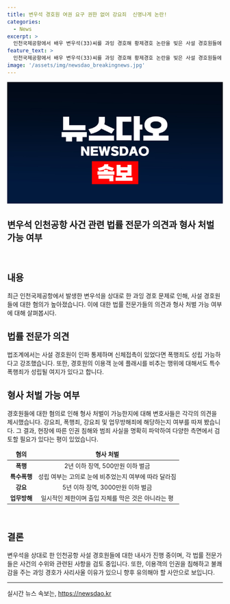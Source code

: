 ```yaml
---
title: 변우석 경호원 여권 요구 권한 없어 강요죄  신명나게 논란!
categories:
  - News
excerpt: >
  인천국제공항에서 배우 변우석(33)씨를 과잉 경호해 황제경호 논란을 빚은 사설 경호원들에 대해 경찰이 내사에 착수했다. 경찰은 공항공사의 고발이 있을 경우 경호업체 관계자들을 입건할 방침이다. 법조계에서는 사설 경호원의 강요죄와 특수폭행죄에 대해 설명하며, 인천공항공사도 경호업체의 고발을 검토 중이다. 19일 경찰에 따르면 인천공항경찰단은 변씨의 사설 경호원들에 대해 폭행 및 강요, 업무방해죄 등 혐의로 내사를 진행 중이다. 경찰은 고발이 있을 경우 입건할 것으로 전해졌다.
feature_text: >
  인천국제공항에서 배우 변우석(33)씨를 과잉 경호해 황제경호 논란을 빚은 사설 경호원들에 대해 경찰이 내사에 착수했다. 경찰은 공항공사의 고발이 있을 경우 경호업체 관계자들을 입건할 방침이다. 법조계에서는 사설 경호원의 강요죄와 특수폭행죄에 대해 설명하며, 인천공항공사도 경호업체의 고발을 검토 중이다. 19일 경찰에 따르면 인천공항경찰단은 변씨의 사설 경호원들에 대해 폭행 및 강요, 업무방해죄 등 혐의로 내사를 진행 중이다. 경찰은 고발이 있을 경우 입건할 것으로 전해졌다.
image: '/assets/img/newsdao_breakingnews.jpg'
---
```


<p><img src="/assets/img/newsdao_breakingnews.jpg" alt="koreaapp 속보" /></p>

<h2 data-ke-size="size28">변우석 인천공항 사건 관련 법률 전문가 의견과 형사 처벌 가능 여부</h2>

<p data-ke-size="size16">&nbsp;</p>

<h2 data-ke-size="size26">내용</h2>

<p data-ke-size="size16">최근 인천국제공항에서 발생한 변우석을 상대로 한 과잉 경호 문제로 인해, 사설 경호원들에 대한 혐의가 높아졌습니다. 이에 대한 법률 전문가들의 의견과 형사 처벌 가능 여부에 대해 살펴봅시다.</p>

<h2 data-ke-size="size26">법률 전문가 의견</h2>

<p data-ke-size="size16">법조계에서는 사설 경호원이 인파 통제하며 신체접촉이 있었다면 폭행죄도 성립 가능하다고 강조했습니다. 또한, 경호원의 이용객 눈에 플래시를 비추는 행위에 대해서도 특수폭행죄가 성립될 여지가 있다고 합니다.</p>

<h2 data-ke-size="size26">형사 처벌 가능 여부</h2>

<p data-ke-size="size16">경호원들에 대한 혐의로 인해 형사 처벌이 가능한지에 대해 변호사들은 각각의 의견을 제시했습니다. 강요죄, 폭행죄, 강요죄 및 업무방해죄에 해당하는지 여부를 따져 봤습니다. 그 결과, 현장에 따른 인권 침해와 범죄 사실을 명확히 파악하여 다양한 측면에서 검토할 필요가 있다는 평이 있었습니다.</p>

<table>
<thead>
<tr>
<td style="text-align: center; height: 17px;"><b>혐의</b></td>
<td style="text-align: center; height: 17px;"><b>형사 처벌</b></td>
</tr>
</thead>
<tbody>
<tr>
<td style="text-align: center; height: 17px;"><b>폭행</b></td>
<td style="text-align: center; height: 17px;">2년 이하 징역, 500만원 이하 벌금</td>
</tr>
<tr>
<td style="text-align: center; height: 17px;"><b>특수폭행</b></td>
<td style="text-align: center; height: 17px;">성립 여부는 고의로 눈에 비추었는지 여부에 따라 달라짐</td>
</tr>
<tr>
<td style="text-align: center; height: 17px;"><b>강요</b></td>
<td style="text-align: center; height: 17px;">5년 이하 징역, 3000만원 이하 벌금</td>
</tr>
<tr>
<td style="text-align: center; height: 17px;"><b>업무방해</b></td>
<td style="text-align: center; height: 17px;">일시적인 제한이며 출입 자체를 막은 것은 아니라는 평</td>
</tr>
</tbody>
</table>

<p data-ke-size="size16">&nbsp;</p>

<h2 data-ke-size="size26">결론</h2>

<p data-ke-size="size16">변우석을 상대로 한 인천공항 사설 경호원들에 대한 내사가 진행 중이며, 각 법률 전문가들은 사건의 수위와 관련된 사항을 검토 중입니다. 또한, 이용객의 인권을 침해하고 불쾌감을 주는 과잉 경호가 사리사울 이유가 있으니 향후 유의해야 할 사안으로 보입니다.</p>

<hr>
실시간 뉴스 속보는, <a href="https://newsdao.kr" rel="dofollow">https://newsdao.kr</a>


